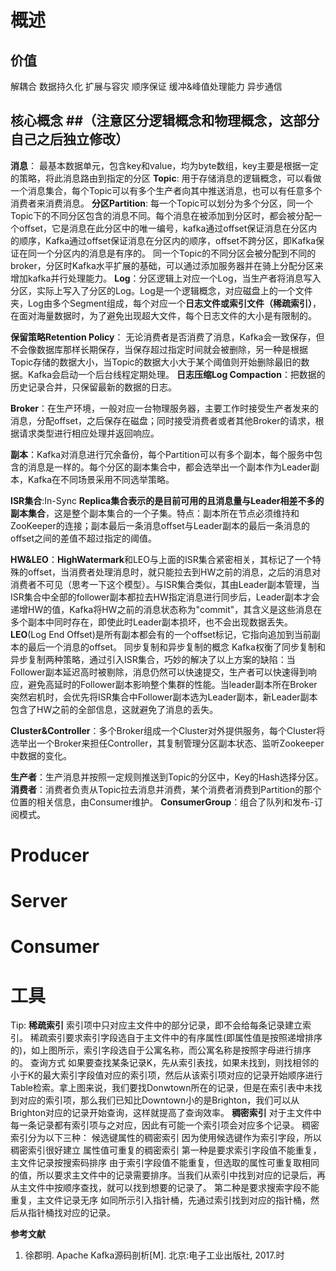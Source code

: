 
# 概述 #
## 价值 ##
解耦合
数据持久化
扩展与容灾
顺序保证
缓冲&峰值处理能力
异步通信

## 核心概念 ##（注意区分逻辑概念和物理概念，这部分自己之后独立修改）
**消息**： 最基本数据单元，包含key和value，均为byte数组，key主要是根据一定的策略，将此消息路由到指定的分区
**Topic**: 用于存储消息的逻辑概念，可以看做一个消息集合，每个Topic可以有多个生产者向其中推送消息，也可以有任意多个消费者来消费消息。
**分区Partition**: 每一个Topic可以划分为多个分区，同一个Topic下的不同分区包含的消息不同。每个消息在被添加到分区时，都会被分配一个offset，它是消息在此分区中的唯一编号，kafka通过offset保证消息在分区内的顺序，Kafka通过offset保证消息在分区内的顺序，offset不跨分区，即Kafka保证在同一个分区内的消息是有序的。
同一个Topic的不同分区会被分配到不同的broker，分区时Kafka水平扩展的基础，可以通过添加服务器并在骑上分配分区来增加kafka并行处理能力。
**Log**：分区逻辑上对应一个Log，当生产者将消息写入分区，实际上写入了分区的Log。Log是一个逻辑概念，对应磁盘上的一个文件夹，Log由多个Segment组成，每个对应一个**日志文件或索引文件（稀疏索引）**，在面对海量数据时，为了避免出现超大文件，每个日志文件的大小是有限制的。

**保留策略Retention Policy**： 无论消费者是否消费了消息，Kafka会一致保存，但不会像数据库那样长期保存，当保存超过指定时间就会被删除，另一种是根据Topic存储的数据大小，当Topic的数据大小大于某个阈值则开始删除最旧的数据。Kafka会启动一个后台线程定期处理。
**日志压缩Log Compaction**：把数据的历史记录合并，只保留最新的数据的日志。

**Broker**：在生产环境，一般对应一台物理服务器，主要工作时接受生产者发来的消息，分配offset，之后保存在磁盘；同时接受消费者或者其他Broker的请求，根据请求类型进行相应处理并返回响应。

**副本**：Kafka对消息进行冗余备份，每个Partition可以有多个副本，每个服务中包含的消息是一样的。每个分区的副本集合中，都会选举出一个副本作为Leader副本，Kafka在不同场景采用不同选举策略。

**ISR集合**:In-Sync **Replica集合表示的是目前可用的且消息量与Leader相差不多的副本集合**，这是整个副本集合的一个子集。特点：副本所在节点必须维持和ZooKeeper的连接；副本最后一条消息offset与Leader副本的最后一条消息的offset之间的差值不超过指定的阈值。

**HW&LEO**：**HighWatermark**和LEO与上面的ISR集合紧密相关，其标记了一个特殊的offset，当消费者处理消息时，就只能拉去到HW之前的消息，之后的消息对消费者不可见（思考一下这个模型）。与ISR集合类似，其由Leader副本管理，当ISR集合中全部的follower副本都拉去HW指定消息进行同步后，Leader副本才会递增HW的值，Kafka将HW之前的消息状态称为"commit"，其含义是这些消息在多个副本中同时存在，即使此时Leader副本损坏，也不会出现数据丢失。
**LEO**(Log End Offset)是所有副本都会有的一个offset标记，它指向追加到当前副本的最后一个消息的offset。
同步复制和异步复制的概念
Kafka权衡了同步复制和异步复制两种策略，通过引入ISR集合，巧妙的解决了以上方案的缺陷：当Follower副本延迟高时被剔除，消息仍然可以快速提交，生产者可以快速得到响应，避免高延时的Follower副本影响整个集群的性能。当leader副本所在Broker突然宕机时，会优先将ISR集合中Follower副本选为Leader副本，新Leader副本包含了HW之前的全部信息，这就避免了消息的丢失。

**Cluster&Controller**：多个Broker组成一个Cluster对外提供服务，每个Cluster将选举出一个Broker来担任Controller，其复制管理分区副本状态、监听Zookeeper中数据的变化。

**生产者**：生产消息并按照一定规则推送到Topic的分区中，Key的Hash选择分区。
**消费者**：消费者负责从Topic拉去消息并消费，某个消费者消费到Partition的那个位置的相关信息，由Consumer维护。
**ConsumerGroup**：组合了队列和发布-订阅模式。

# Producer #


# Server #



# Consumer #



# 工具 #







Tip:
**稀疏索引**
索引项中只对应主文件中的部分记录，即不会给每条记录建立索引。
稀疏索引要求索引字段选自于主文件中的有序属性(即属性值是按照递增排序的)，如上图所示，索引字段选自于公寓名称，而公寓名称是按照字母进行排序的。
查询方式
如果要查找某条记录K，先从索引表找，如果未找到，则找相邻的小于K的最大索引字段值对应的索引项，然后从该索引项对应的记录开始顺序进行Table检索。拿上图来说，我们要找Donwtown所在的记录，但是在索引表中未找到对应的索引项，那么我们已知比Downtown小的是Brighton，我们可以从Brighton对应的记录开始查询，这样就提高了查询效率。
**稠密索引**
对于主文件中每一条记录都有索引项与之对应，因此有可能一个索引项会对应多个记录。
稠密索引分为以下三种：
候选键属性的稠密索引
因为使用候选键作为索引字段，所以稠密索引很好建立
属性值可重复的稠密索引
第一种是要求索引字段值不能重复，主文件记录按搜索码排序
由于索引字段值不能重复，但选取的属性可重复取相同的值，所以要求主文件中的记录需要排序。当我们从索引中找到对应的记录后，再从主文件中按顺序查找，就可以找到想要的记录了。
第二种是要求搜索字段不能重复，主文件记录无序
如同所示引入指针桶，先通过索引找到对应的指针桶，然后从指针桶找对应的记录。




**参考文献**
1. 徐郡明. Apache Kafka源码剖析[M]. 北京:电子工业出版社, 2017.时